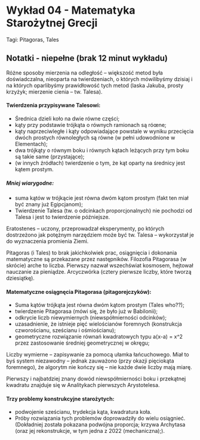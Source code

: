 # Wykład 04 - Matematyka Starożytnej Grecji

Tagi: Pitagoras, Tales

## Notatki - niepełne (brak 12 minut wykładu)

Różne sposoby mierzenia na odległość – większość metod była doświadczalna, nieoparta na twierdzeniach, o których mówilibyśmy dzisiaj i na których oparlibyśmy prawidłowość tych metod (laska Jakuba, prosty krzyżyk; mierzenie cienia – tw. Talesa).

#### **Twierdzenia przypisywane Talesowi**:
- Średnica dzieli koło na dwie równe części;
-  kąty przy podstawie trójkąta o równych ramionach są róœne; 
-  kąty naprzeciwległe i kąty odpowiadające powstale w wyniku przecięcia dwóch prostych równoległych są równe (w pełni udowodnione w Elementach); 
-  dwa trójkąty o równym boku i równych kątach leżących przy tym boku są takie same (przystające); 
-  (w innych źródłach) twierdzenie o tym, że kąt oparty na średnicy jest kątem prostym.
##### Mniej wiarygodne:
- suma kątów w trójkącie jest równa dwóm kątom prostym (fakt ten miał być znany już Egipcjanom); 
- Twierdzenie Talesa (tw. o odcinkach proporcjonalnych) nie pochodzi od Talesa i jest to twierdzenie późniejsze.

Eratostenes – uczony, przeprowadzał eksperymenty, po których dostrzeżono jak potężnym narzędziem może być tw. Talesa – wykorzystał je do wyznaczenia promienia Ziemi. 

Pitagoras (i Tales) to brak jakichkolwiek prac, osiągnięcia i dokonania matematyczne są przekazane przez następników. Filozofia Pitagorasa (w skrócie) arche to liczba. Pierwszy nazwał wszechświat kosmosem, hejtował nauczanie za pieniądze. Arcyczwórka (cztery pierwsze liczby, które tworzą dziesiątkę).

####  **Matematyczne osiągnęcia Pitagorasa** (pitagorejczyków):
- Suma kątów trójkąta jest równa dwóm kątom prostym (Tales who??);
- twierdzenie Pitagorasa (mówi się, że było już w Babilonii);
- odkrycie liczb niewymiernych (niewspółmierności odcinków);
- uzasadnienie, że istnieje pięć wielościanów foremnych (konstrukcja czworościanu, sześcianu i ośmiościanu);
- geometryczne rozwiązanie równań kwadratowych typu a(x-a) = x^2 przez zastosowanie średniej geometrycznej w okręgu;

Liczby wymierne – zapisywanie za pomocą ułamka łańcuchowego. Miał to byś system niezawodny – jednak zauważono (przy okazji pięciokąta foremnego), że algorytm nie kończy się – nie każde dwie liczby mają miarę.

Pierwszy i najbatdziej znany dowód niewspółmierności boku i przekątnej kwadratu znajduje się w Analitykach pierwszych Arystotelesa.

#### **Trzy problemy konstrukcyjne starożytych:**
- podwojenie sześcianu, trydekcja kąta, kwadratura koła. 
- Próby rozwiązania tych problemów doprowadziły do wielu osiągnieć.
(Dokładniej została pokazana podwójna proporcja; krzywa Archytasa (oraz jej rekonstrukcje, w tym jedna z 2022 (mechaniczna);).
